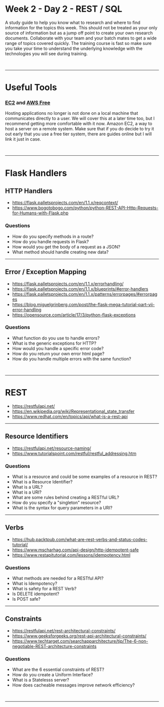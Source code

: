 # Week 2 - Day 2 - REST / SQL
A study guide to help you know what to research and where to find information for the topics this week. This should not be treated as your only source of information but as a jump off point to create your own research documents. Collaborate with your team and your batch mates to get a wide range of topics covered quickly. The training course is fast so make sure you take your time to understand the underlying knowledge with the technologies you will see during training.

<br>

---
# Useful Tools

### [EC2](https://jsonview.com/) and [AWS Free](https://jsonview.com/) 

Hosting applications no longer is not done on a local machine that communicates directly to a user. We will cover this at a later time too, but I recommend getting more comfortable with it now. Amazon EC2, a way to host a server on a remote system. Make sure that if you do decide to try it out early that you use a free tier system, there are guides online but I will link it just in case.

<br>

---
# Flask Handlers

## HTTP Handlers
- https://flask.palletsprojects.com/en/1.1.x/reqcontext/
- https://www.bogotobogo.com/python/python-REST-API-Http-Requests-for-Humans-with-Flask.php

### Questions
- How do you specify methods in a route?
- How do you handle requests in Flask?
- How would you get the body of a request as a JSON?
- What method should handle creating new data?

---
## Error / Exception Mapping
- https://flask.palletsprojects.com/en/1.1.x/errorhandling/
- https://flask.palletsprojects.com/en/1.1.x/blueprints/#error-handlers
- https://flask.palletsprojects.com/en/1.1.x/patterns/errorpages/#errorpages
- https://blog.miguelgrinberg.com/post/the-flask-mega-tutorial-part-vii-error-handling
- https://opensource.com/article/17/3/python-flask-exceptions

### Questions
- What function do you use to handle errors?
- What is the generic exceptions for HTTP?
- How would you handle a specific error code?
- How do you return your own error html page?
- How do you handle multiple errors with the same function?

<br>

---

# REST
- https://restfulapi.net/
- https://en.wikipedia.org/wiki/Representational_state_transfer
- https://www.redhat.com/en/topics/api/what-is-a-rest-api

---
## Resource Identifiers
- https://restfulapi.net/resource-naming/
- https://www.tutorialspoint.com/restful/restful_addressing.htm

### Questions
- What is a resource and could be some examples of a resource in REST?
- What is a Resource Identifier?
- What is a URL?
- What is a URI?
- What are some rules behind creating a RESTful URL?
- How do you specify a "singleton" resource?
- What is the syntax for query parameters in a URI?

---
## Verbs
- https://hub.packtpub.com/what-are-rest-verbs-and-status-codes-tutorial/
- https://www.mscharhag.com/api-design/http-idempotent-safe
- https://www.restapitutorial.com/lessons/idempotency.html

### Questions
- What methods are needed for a RESTful API?
- What is Idempotency?
- What is safety for a REST Verb?
- Is DELETE idempotent?
- Is POST safe?

---
## Constraints
- https://restfulapi.net/rest-architectural-constraints/
- https://www.geeksforgeeks.org/rest-api-architectural-constraints/
- https://www.techtarget.com/searchapparchitecture/tip/The-6-non-negotiable-REST-architecture-constraints
  
### Questions
- What are the 6 essential constraints of REST?
- How do you create a Uniform Interface?
- What is a Statelesss server?
- How does cacheable messages improve network efficiency?
  
<br>

---